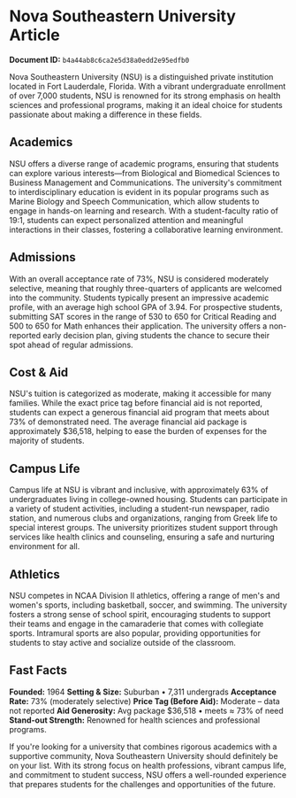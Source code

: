 # Nova Southeastern University Article

**Document ID:** `b4a44ab8c6ca2e5d38a0edd2e95edfb0`

Nova Southeastern University (NSU) is a distinguished private institution located in Fort Lauderdale, Florida. With a vibrant undergraduate enrollment of over 7,000 students, NSU is renowned for its strong emphasis on health sciences and professional programs, making it an ideal choice for students passionate about making a difference in these fields.

## Academics
NSU offers a diverse range of academic programs, ensuring that students can explore various interests—from Biological and Biomedical Sciences to Business Management and Communications. The university's commitment to interdisciplinary education is evident in its popular programs such as Marine Biology and Speech Communication, which allow students to engage in hands-on learning and research. With a student-faculty ratio of 19:1, students can expect personalized attention and meaningful interactions in their classes, fostering a collaborative learning environment.

## Admissions
With an overall acceptance rate of 73%, NSU is considered moderately selective, meaning that roughly three-quarters of applicants are welcomed into the community. Students typically present an impressive academic profile, with an average high school GPA of 3.94. For prospective students, submitting SAT scores in the range of 530 to 650 for Critical Reading and 500 to 650 for Math enhances their application. The university offers a non-reported early decision plan, giving students the chance to secure their spot ahead of regular admissions.

## Cost & Aid
NSU's tuition is categorized as moderate, making it accessible for many families. While the exact price tag before financial aid is not reported, students can expect a generous financial aid program that meets about 73% of demonstrated need. The average financial aid package is approximately $36,518, helping to ease the burden of expenses for the majority of students.

## Campus Life
Campus life at NSU is vibrant and inclusive, with approximately 63% of undergraduates living in college-owned housing. Students can participate in a variety of student activities, including a student-run newspaper, radio station, and numerous clubs and organizations, ranging from Greek life to special interest groups. The university prioritizes student support through services like health clinics and counseling, ensuring a safe and nurturing environment for all.

## Athletics
NSU competes in NCAA Division II athletics, offering a range of men's and women's sports, including basketball, soccer, and swimming. The university fosters a strong sense of school spirit, encouraging students to support their teams and engage in the camaraderie that comes with collegiate sports. Intramural sports are also popular, providing opportunities for students to stay active and socialize outside of the classroom.

## Fast Facts
**Founded:** 1964
**Setting & Size:** Suburban • 7,311 undergrads
**Acceptance Rate:** 73% (moderately selective)
**Price Tag (Before Aid):** Moderate – data not reported
**Aid Generosity:** Avg package $36,518 • meets ≈ 73% of need
**Stand-out Strength:** Renowned for health sciences and professional programs.

If you're looking for a university that combines rigorous academics with a supportive community, Nova Southeastern University should definitely be on your list. With its strong focus on health professions, vibrant campus life, and commitment to student success, NSU offers a well-rounded experience that prepares students for the challenges and opportunities of the future.
